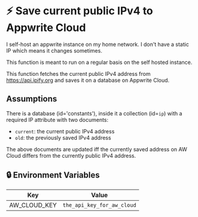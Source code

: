 # ⚡ Save current public IPv4 to Appwrite Cloud

I self-host an appwrite instance on my home network. I don't have a static IP which means it changes sometimes.

This function is meant to run on a regular basis on the self hosted instance.

This function fetches the current public IPv4 address from https://api.ipify.org and saves it on a database on Appwrite Cloud.



## Assumptions
There is a database (id='constants'), inside it a collection (id=`ip`) with a required IP attribute with two documents:

* `current`: the current public IPv4 address
* `old`: the previously saved IPv4 address

The above documents are updated iff the currently saved address on AW Cloud differs from the currently public IPv4 address.


## 🔒 Environment Variables



| Key               | Value                    |
|-------------------|--------------------------|
| AW_CLOUD_KEY | `the_api_key_for_aw_cloud` |
